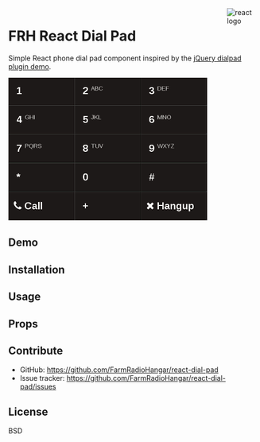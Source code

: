 <img src="https://avatars2.githubusercontent.com/u/6412038?v=3&s=200" alt="react logo" title="react" align="right" width="64" height="64" />

# FRH React Dial Pad

Simple React phone dial pad component inspired by the [jQuery dialpad plugin demo](http://www.jqueryscript.net/demo/Creating-A-Responsive-Phone-Dial-Pad-with-jQuery-CSS3-dialpad/).

![screenshot](screenshot.gif)

## Demo
## Installation
## Usage
## Props
## Contribute

* GitHub: https://github.com/FarmRadioHangar/react-dial-pad
* Issue tracker: https://github.com/FarmRadioHangar/react-dial-pad/issues

## License

BSD

